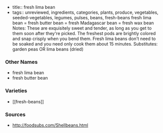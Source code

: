 - title:: fresh lima bean
- tags:: unreviewed, ingredients, categories, plants, produce, vegetables, seeded-vegetables, legumes, pulses, beans, fresh-beans
fresh lima bean = fresh butter bean = fresh Madagascar bean = fresh wax bean Notes: These are exquisitely sweet and tender, as long as you get to them soon after they're picked. The freshest pods are brightly colored and snap crisply when you bend them. Fresh lima beans don't need to be soaked and you need only cook them about 15 minutes. Substitutes: garden peas OR lima beans (dried)

### Other Names

* fresh lima bean
* fresh butter bean

### Varieties

* [[fresh-beans]]

### Sources
* http://foodsubs.com/Shellbeans.html
